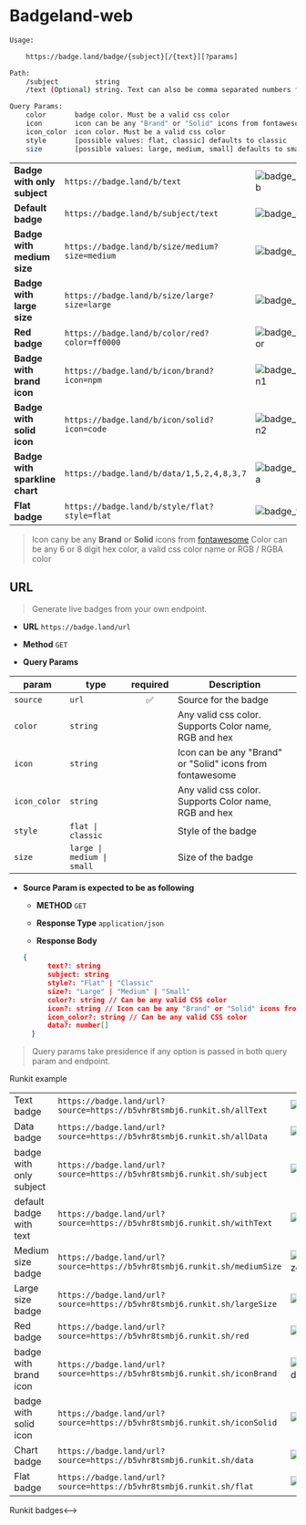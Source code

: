 # Badgeland-web

```sh
Usage:

    https://badge.land/badge/{subject}[/{text}][?params]

Path:
    /subject         string
    /text (Optional) string. Text can also be comma separated numbers for sparkline

Query Params:
    color       badge color. Must be a valid css color
    icon        icon can be any "Brand" or "Solid" icons from fontawesome
    icon_color  icon color. Must be a valid css color
    style       [possible values: flat, classic] defaults to classic
    size        [possible values: large, medium, small] defaults to small
```

|                                |                                                     |                |
| ------------------------------ | --------------------------------------------------- | :------------- |
| **Badge with only subject**    | `https://badge.land/b/text`                    | ![badge_sub]   |
| **Default badge**              | `https://badge.land/b/subject/text`            | ![badge_def]   |
| **Badge with medium size**     | `https://badge.land/b/size/medium?size=medium` | ![badge_md]    |
| **Badge with large size**      | `https://badge.land/b/size/large?size=large`   | ![badge_lg]    |
| **Red badge**                  | `https://badge.land/b/color/red?color=ff0000`  | ![badge_color] |
| **Badge with brand icon**      | `https://badge.land/b/icon/brand?icon=npm`     | ![badge_icon1] |
| **Badge with solid icon**      | `https://badge.land/b/icon/solid?icon=code`    | ![badge_icon2] |
| **Badge with sparkline chart** | `https://badge.land/b/data/1,5,2,4,8,3,7`      | ![badge_data]  |
| **Flat badge**                 | `https://badge.land/b/style/flat?style=flat`   | ![badge_flat]  |

> Icon cany be any **Brand** or **Solid** icons from [fontawesome](http://fontawesome.com/icons?d=gallery&s=brands,solid)
> Color can be any 6 or 8 digit hex color, a valid css color name or RGB / RGBA color

## URL

> Generate live badges from your own endpoint.

- **URL**
  `https://badge.land/url`

- **Method**
  `GET`

- **Query Params**

| param        | type                       | required | Description                                               |
| ------------ | -------------------------- | :------: | --------------------------------------------------------- |
| `source`     | `url`                      |    ✅    | Source for the badge                                      |
| `color`      | `string`                   |          | Any valid css color. Supports Color name, RGB and hex     |
| `icon`       | `string`                   |          | Icon can be any "Brand" or "Solid" icons from fontawesome |
| `icon_color` | `string`                   |          | Any valid css color. Supports Color name, RGB and hex     |
| `style`      | `flat \| classic`          |          | Style of the badge                                        |
| `size`       | `large \| medium \| small` |          | Size of the badge                                         |

- **Source Param is expected to be as following**

  - **METHOD**
    `GET`

  - **Response Type**
    `application/json`

  - **Response Body**

  ```json
  {
        text?: string
        subject: string
        style?: "Flat" | "Classic"
        size?: "Large" | "Medium" | "Small"
        color?: string // Can be any valid CSS color
        icon?: string // Icon can be any "Brand" or "Solid" icons from fontawesome
        icon_color?: string // Can be any valid CSS color
        data?: number[]
    }
  ```

> Query params take presidence if any option is passed in both query param and endpoint.

Runkit example

|                         |                                                                                |                      |
| ----------------------- | ------------------------------------------------------------------------------ | -------------------- |
| Text badge              | `https://badge.land/url?source=https://b5vhr8tsmbj6.runkit.sh/allText`    | ![runkit_allText]    |
| Data badge              | `https://badge.land/url?source=https://b5vhr8tsmbj6.runkit.sh/allData`    | ![runkit_allData]    |
| badge with only subject | `https://badge.land/url?source=https://b5vhr8tsmbj6.runkit.sh/subject`    | ![runkit_subject]    |
| default badge with text | `https://badge.land/url?source=https://b5vhr8tsmbj6.runkit.sh/withText`   | ![runkit_withText]   |
| Medium size badge       | `https://badge.land/url?source=https://b5vhr8tsmbj6.runkit.sh/mediumSize` | ![runkit_mediumSize] |
| Large size badge        | `https://badge.land/url?source=https://b5vhr8tsmbj6.runkit.sh/largeSize`  | ![runkit_largeSize]  |
| Red badge               | `https://badge.land/url?source=https://b5vhr8tsmbj6.runkit.sh/red`        | ![runkit_red]        |
| badge with brand icon   | `https://badge.land/url?source=https://b5vhr8tsmbj6.runkit.sh/iconBrand`  | ![runkit_iconBrand]  |
| badge with solid icon   | `https://badge.land/url?source=https://b5vhr8tsmbj6.runkit.sh/iconSolid`  | ![runkit_iconSolid]  |
| Chart badge             | `https://badge.land/url?source=https://b5vhr8tsmbj6.runkit.sh/data`       | ![runkit_data]       |
| Flat badge              | `https://badge.land/url?source=https://b5vhr8tsmbj6.runkit.sh/flat`       | ![runkit_flat]       |

[badge_sub]: https://badge.land/b/text "badge with only text"
[badge_def]: https://badge.land/b/subject/text "default badge"
[badge_md]: https://badge.land/b/subject/text?size=medium "badge with medium size"
[badge_lg]: https://badge.land/b/subject/text?size=large "badge with large size"
[badge_color]: https://badge.land/b/color/red?color=ff0000 "red badge"
[badge_icon1]: https://badge.land/b/icon/brand?icon=npm "badge with brand icon"
[badge_icon2]: https://badge.land/b/icon/solid?icon=code "badge with solid icon"
[badge_data]: https://badge.land/b/data/1,5,2,4,8,3,7 "badge with sparkline chart"
[badge_flat]: https://badge.land/b/style/flat?style=flat "flat badge"
<!--> Runkit badges<-->
[runkit_alltext]: https://badge.land/url?source=https://badgeland-5pqac9fvgsb8.runkit.sh/alltext "url badge https://badgeland-5pqac9fvgsb8.runkit.sh/alltext"
[runkit_alldata]: https://badge.land/url?source=https://badgeland-5pqac9fvgsb8.runkit.sh/alldata "url badge https://badgeland-5pqac9fvgsb8.runkit.sh/alldata"
[runkit_subject]: https://badge.land/url?source=https://badgeland-5pqac9fvgsb8.runkit.sh/subject "url badge https://badgeland-5pqac9fvgsb8.runkit.sh/subject"
[runkit_withtext]: https://badge.land/url?source=https://badgeland-5pqac9fvgsb8.runkit.sh/withtext "url badge https://badgeland-5pqac9fvgsb8.runkit.sh/withtext"
[runkit_mediumsize]: https://badge.land/url?source=https://badgeland-5pqac9fvgsb8.runkit.sh/mediumsize "url badge https://badgeland-5pqac9fvgsb8.runkit.sh/mediumsize"
[runkit_largesize]: https://badge.land/url?source=https://badgeland-5pqac9fvgsb8.runkit.sh/largesize "url badge https://badgeland-5pqac9fvgsb8.runkit.sh/largesize"
[runkit_red]: https://badge.land/url?source=https://badgeland-5pqac9fvgsb8.runkit.sh/red "url badge https://badgeland-5pqac9fvgsb8.runkit.sh/red"
[runkit_iconbrand]: https://badge.land/url?source=https://badgeland-5pqac9fvgsb8.runkit.sh/iconbrand "url badge https://badgeland-5pqac9fvgsb8.runkit.sh/iconbrand"
[runkit_iconsolid]: https://badge.land/url?source=https://badgeland-5pqac9fvgsb8.runkit.sh/iconsolid "url badge https://badgeland-5pqac9fvgsb8.runkit.sh/iconsolid"
[runkit_data]: https://badge.land/url?source=https://badgeland-5pqac9fvgsb8.runkit.sh/data "url badge https://badgeland-5pqac9fvgsb8.runkit.sh/data"
[runkit_flat]: https://badge.land/url?source=https://badgeland-5pqac9fvgsb8.runkit.sh/flat "url badge https://badgeland-5pqac9fvgsb8.runkit.sh/flat"

